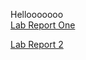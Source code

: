 Hellooooooo
<br />
[Lab Report One](https://hall003.github.io/cse15l-lab-reports/boof.html)

[Lab Report 2](https://hall003.github.io/cse15l-lab-reports/LabReport2.html)
